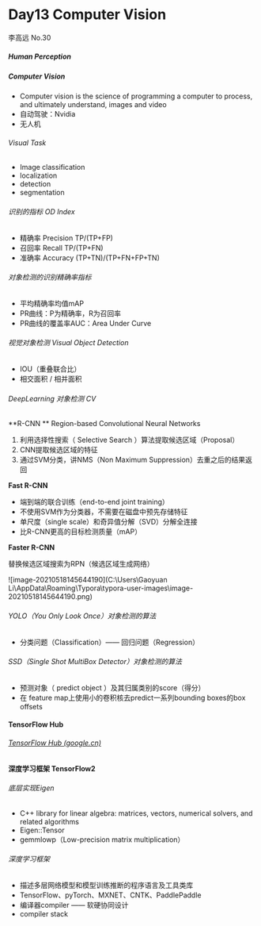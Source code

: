 # Day13 Computer Vision

李高远 No.30

##### Human Perception

##### Computer Vision

- Computer vision is the science of programming a computer to process, and ultimately understand, images and video
- 自动驾驶：Nvidia
- 无人机

###### Visual Task

- Image classification
- localization
- detection
- segmentation

###### 识别的指标 OD Index

- 精确率 Precision  TP/(TP+FP) 
- 召回率 Recall TP/(TP+FN)
- 准确率 Accuracy (TP+TN)/(TP+FN+FP+TN)

###### 对象检测的识别精确率指标

- 平均精确率均值mAP
- PR曲线：P为精确率，R为召回率
- PR曲线的覆盖率AUC：Area Under Curve

###### 视觉对象检测 Visual Object Detection

- IOU（重叠联合比）
- 相交面积 / 相并面积

###### DeepLearning 对象检测 CV

**R-CNN ** Region-based Convolutional Neural Networks

1. 利用选择性搜索（ Selective Search ）算法提取候选区域（Proposal）
2. CNN提取候选区域的特征
3. 通过SVM分类，讲NMS（Non Maximum Suppression）去重之后的结果返回

**Fast R-CNN**

- 端到端的联合训练（end-to-end joint training）
- 不使用SVM作为分类器，不需要在磁盘中预先存储特征
- 单尺度（single scale）和奇异值分解（SVD）分解全连接
- 比R-CNN更高的目标检测质量（mAP）

**Faster R-CNN** 

替换候选区域搜索为RPN（候选区域生成网络）

![image-20210518145644190](C:\Users\Gaoyuan Li\AppData\Roaming\Typora\typora-user-images\image-20210518145644190.png)

###### YOLO（You Only Look Once）对象检测的算法

- 分类问题（Classification）——  回归问题（Regression）

###### SSD（Single Shot MultiBox Detector）对象检测的算法

- 预测对象（ predict object ）及其归属类别的score（得分）
- 在 feature map上使用小的卷积核去predict一系列bounding boxes的box offsets

#### TensorFlow Hub

###### [TensorFlow Hub (google.cn)](https://tensorflow.google.cn/hub/tutorials)

#### 深度学习框架 TensorFlow2

###### 底层实现Eigen

- C++ library for linear algebra: matrices, vectors, numerical solvers, and related algorithms
- Eigen::Tensor
- gemmlowp（Low-precision matrix multiplication）

###### 深度学习框架

- 描述多层网络模型和模型训练推断的程序语言及工具类库
- TensorFlow、pyTorch、MXNET、CNTK、PaddlePaddle
- 编译器compiler —— 软硬协同设计
- compiler stack 